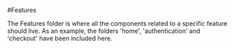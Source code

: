 #Features

The Features folder is where all the components related to a specific feature should live. As an example, the folders 'home', 'authentication' and 'checkout' have been included here.

